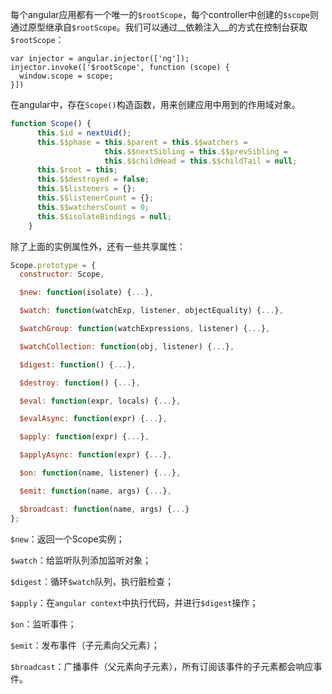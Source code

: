 每个angular应用都有一个唯一的`$rootScope`，每个controller中创建的`$scope`则通过原型继承自`$rootScope`。我们可以通过__依赖注入__的方式在控制台获取`$rootScope`：

```
var injector = angular.injector(['ng']);
injector.invoke(['$rootScope', function (scope) {
  window.scope = scope;
}])
```

在angular中，存在`Scope()`构造函数，用来创建应用中用到的作用域对象。

```javascript
function Scope() {
      this.$id = nextUid();
      this.$$phase = this.$parent = this.$$watchers =
                     this.$$nextSibling = this.$$prevSibling =
                     this.$$childHead = this.$$childTail = null;
      this.$root = this;
      this.$$destroyed = false;
      this.$$listeners = {};
      this.$$listenerCount = {};
      this.$$watchersCount = 0;
      this.$$isolateBindings = null;
    }
```

除了上面的实例属性外，还有一些共享属性：

```javascript
Scope.prototype = {
  constructor: Scope,

  $new: function(isolate) {...},

  $watch: function(watchExp, listener, objectEquality) {...},

  $watchGroup: function(watchExpressions, listener) {...},

  $watchCollection: function(obj, listener) {...},

  $digest: function() {...},

  $destroy: function() {...},

  $eval: function(expr, locals) {...},

  $evalAsync: function(expr) {...},

  $apply: function(expr) {...},

  $applyAsync: function(expr) {...},

  $on: function(name, listener) {...},

  $emit: function(name, args) {...},

  $broadcast: function(name, args) {...}
};
```

`$new`：返回一个Scope实例；

`$watch`：给监听队列添加监听对象；

`$digest`：循环`$watch`队列，执行脏检查；

`$apply`：在`angular context`中执行代码，并进行`$digest`操作；

`$on`：监听事件；

`$emit`：发布事件（子元素向父元素）；

`$broadcast`：广播事件（父元素向子元素），所有订阅该事件的子元素都会响应事件。
